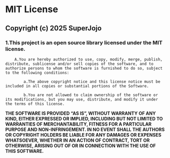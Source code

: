# MIT License

## Copyright (c) 2025 SuperJojo

### 1.This project is an open source library licensed under the MIT license.

		A.You are hereby authorized to use, copy, modify, merge, publish, distribute, sublicense and/or sell copies of the software, and to authorize persons to whom the software is furnished to do so, subject to the following conditions:

			a.The above copyright notice and this license notice must be included in all copies or substantial portions of the Software.

			b.You are not allowed to claim ownership of the software or its modifications, but you may use, distribute, and modify it under the terms of this license.

**THE SOFTWARE IS PROVIDED “AS IS”, WITHOUT WARRANTY OF ANY KIND, EITHER EXPRESSED OR IMPLIED, INCLUDING BUT NOT LIMITED TO WARRANTIES OF MERCHANTABILITY, FITNESS FOR A PARTICULAR PURPOSE AND NON-INFRINGEMENT. IN NO EVENT SHALL THE AUTHORS OR COPYRIGHT HOLDERS BE LIABLE FOR ANY DAMAGES OR EXPENSES WHATSOEVER, WHETHER IN AN ACTION OF CONTRACT, TORT OR OTHERWISE, ARISING OUT OF OR IN CONNECTION WITH THE USE OF THIS SOFTWARE.**